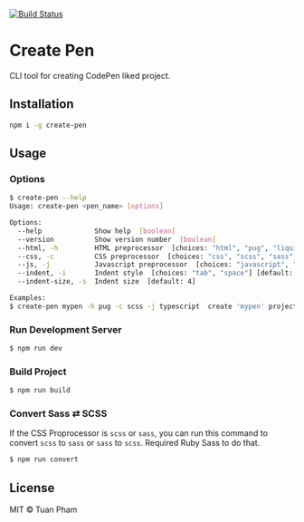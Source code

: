 [![Build Status](https://travis-ci.org/tuanpham-dev/create-pen.svg?branch=master)](https://travis-ci.org/tuanpham-dev/create-pen)
# Create Pen
CLI tool for creating CodePen liked project.

## Installation
```bash
npm i -g create-pen
```

## Usage
### Options
```bash
$ create-pen --help
Usage: create-pen <pen_name> [options]

Options:
  --help             Show help  [boolean]
  --version          Show version number  [boolean]
  --html, -h         HTML preprocessor  [choices: "html", "pug", "liquid"] [default: "html"]
  --css, -c          CSS preprocessor  [choices: "css", "scss", "sass", "postcss"] [default: "css"]
  --js, -j           Javascript preprocessor  [choices: "javascript", "coffee", "typescript"] [default: "javascript"]
  --indent, -i       Indent style  [choices: "tab", "space"] [default: "tab"]
  --indent-size, -s  Indent size  [default: 4]

Examples:
$ create-pen mypen -h pug -c scss -j typescript  create 'mypen' project with pug as html, scss as css and typescript as javascript

```

### Run Development Server
```bash
$ npm run dev
```

### Build Project
```bash
$ npm run build
```

### Convert Sass ⇄ SCSS
If the CSS Proprocessor is `scss` or `sass`, you can run this command to convert `scss` to `sass` or `sass` to `scss`. Required Ruby Sass to do that.
```bash
$ npm run convert
``` 

## License
MIT © Tuan Pham
